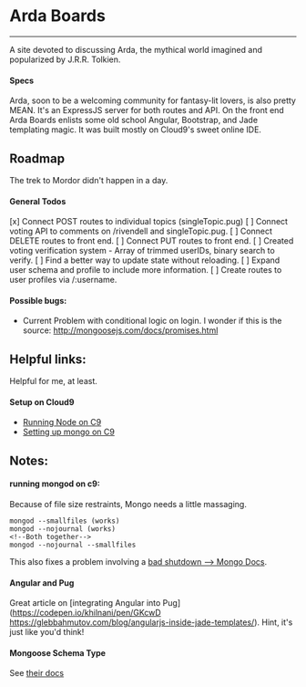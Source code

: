 # Arda Boards
--------------
A site devoted to discussing Arda, the mythical world imagined and popularized by J.R.R. Tolkien.

#### Specs
Arda, soon to be a welcoming community for fantasy-lit lovers, is also pretty MEAN. It's an ExpressJS server for both routes and API. On the front end Arda Boards enlists some old school Angular, Bootstrap, and Jade templating magic. It was built mostly on Cloud9's sweet online IDE.

## Roadmap
The trek to Mordor didn't happen in a day.

#### General Todos
[x] Connect POST routes to individual topics (singleTopic.pug)
[ ] Connect voting API to comments on /rivendell and singleTopic.pug.
[ ] Connect DELETE routes to front end.
[ ] Connect PUT routes to front end.
[ ] Created voting verification system
    - Array of trimmed userIDs, binary search to verify.
[ ] Find a better way to update state without reloading.
[ ] Expand user schema and profile to include more information.
[ ] Create routes to user profiles via /:username.


#### Possible bugs:
+ Current Problem with conditional logic on login. I wonder if this is the source: http://mongoosejs.com/docs/promises.html


## Helpful links:
Helpful for me, at least.
#### Setup on Cloud9
+ [Running Node on C9](http://stackoverflow.com/questions/15087953/running-hello-world-using-node-js-express-in-cloud-9ide)
+ [Setting up mongo on C9](https://community.c9.io/t/setting-up-mongodb/1717)


## Notes:
#### running mongod on c9:
Because of file size restraints, Mongo needs a little massaging.
```
mongod --smallfiles (works)
mongod --nojournal (works)
<!--Both together-->
mongod --nojournal --smallfiles
```
This also fixes a problem involving a [bad shutdown --> Mongo Docs](https://docs.mongodb.com/manual/tutorial/recover-data-following-unexpected-shutdown/).

#### Angular and Pug
Great article on [integrating Angular into Pug](https://codepen.io/khilnani/pen/GKcwD https://glebbahmutov.com/blog/angularjs-inside-jade-templates/). Hint, it's just like you'd think!

#### Mongoose Schema Type
See [their docs](http://mongoosejs.com/docs/2.7.x/docs/schematypes.html)